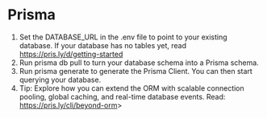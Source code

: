 # Prisma

1. Set the DATABASE_URL in the .env file to point to your existing database. If your database has no tables yet, read <https://pris.ly/d/getting-started>
2. Run prisma db pull to turn your database schema into a Prisma schema.
3. Run prisma generate to generate the Prisma Client. You can then start querying your database.
4. Tip: Explore how you can extend the ORM with scalable connection pooling, global caching, and real-time database events. Read: <https://pris.ly/cli/beyond-orm>>
